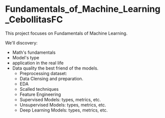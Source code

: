# Fundamentals_of_Machine_Learning_CebollitasFC
This project focuses on Fundamentals of Machine Learning. 

We'll discovery:
* Math's fundamentals
* Model's type
* application in the real life
* Data quality the best friend of the models.
  * Preprocessing dataset:
  * Data Clensing and preparation.
  * EDA
  * Scalled techniques
  * Feature Engineering
  * Supervised Models: types, metrics, etc.
  * Unsupervised Models: types, metrics, etc.
  * Deep Learning Models: types, metrics, etc.
